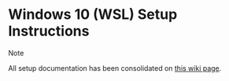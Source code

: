 # Windows 10 (WSL) Setup Instructions

> [!NOTE]
> All setup documentation has been consolidated on [this wiki page](https://github.com/department-of-veterans-affairs/caseflow/wiki/Windows-10-(WSL)-Caseflow-Setup-Instructions).
